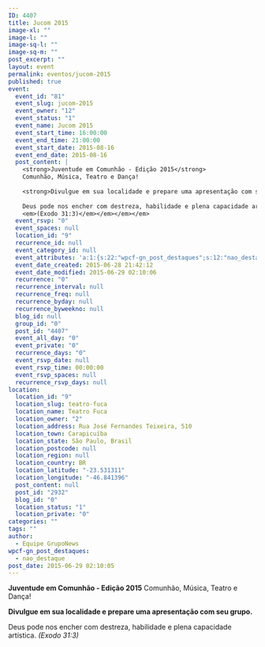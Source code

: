 ```yaml
---
ID: 4407
title: Jucom 2015
image-xl: ""
image-l: ""
image-sq-l: ""
image-sq-m: ""
post_excerpt: ""
layout: event
permalink: eventos/jucom-2015
published: true
event:
  event_id: "81"
  event_slug: jucom-2015
  event_owner: "12"
  event_status: "1"
  event_name: Jucom 2015
  event_start_time: 16:00:00
  event_end_time: 21:00:00
  event_start_date: 2015-08-16
  event_end_date: 2015-08-16
  post_content: |
    <strong>Juventude em Comunhão - Edição 2015</strong>
    Comunhão, Música, Teatro e Dança!
    
    <strong>Divulgue em sua localidade e prepare uma apresentação com seu grupo.</strong>
    
    Deus pode nos encher com destreza, habilidade e plena capacidade artística.<em><em><em>
    <em>(Exodo 31:3)</em></em></em></em>
  event_rsvp: "0"
  event_spaces: null
  location_id: "9"
  recurrence_id: null
  event_category_id: null
  event_attributes: 'a:1:{s:22:"wpcf-gn_post_destaques";s:12:"nao_destaque";}'
  event_date_created: 2015-06-28 21:42:12
  event_date_modified: 2015-06-29 02:10:06
  recurrence: "0"
  recurrence_interval: null
  recurrence_freq: null
  recurrence_byday: null
  recurrence_byweekno: null
  blog_id: null
  group_id: "0"
  post_id: "4407"
  event_all_day: "0"
  event_private: "0"
  recurrence_days: "0"
  event_rsvp_date: null
  event_rsvp_time: 00:00:00
  event_rsvp_spaces: null
  recurrence_rsvp_days: null
location:
  location_id: "9"
  location_slug: teatro-fuca
  location_name: Teatro Fuca
  location_owner: "2"
  location_address: Rua José Fernandes Teixeira, 510
  location_town: Carapicuíba
  location_state: São Paulo, Brasil
  location_postcode: null
  location_region: null
  location_country: BR
  location_latitude: "-23.531311"
  location_longitude: "-46.841396"
  post_content: null
  post_id: "2932"
  blog_id: "0"
  location_status: "1"
  location_private: "0"
categories: ""
tags: ""
author:
  - Equipe GrupoNews
wpcf-gn_post_destaques:
  - nao_destaque
post_date: 2015-06-29 02:10:05
---
```

<strong>Juventude em Comunhão - Edição 2015</strong>
Comunhão, Música, Teatro e Dança!

<strong>Divulgue em sua localidade e prepare uma apresentação com seu grupo.</strong>

Deus pode nos encher com destreza, habilidade e plena capacidade artística.<em><em><em>
<em>(Exodo 31:3)</em></em></em></em>